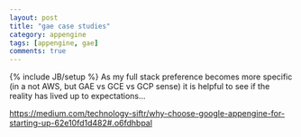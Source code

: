 ```yaml
---
layout: post
title: "gae case studies"
category: appengine
tags: [appengine, gae]
comments: true
---
```

{% include JB/setup %}
As my full stack preference becomes more specific (in a not AWS, but GAE vs GCE vs GCP sense) it is helpful to see if the reality has lived up to expectations...
  
<https://medium.com/technology-siftr/why-choose-google-appengine-for-starting-up-62e10fd1d482#.o6fdhbpal>

